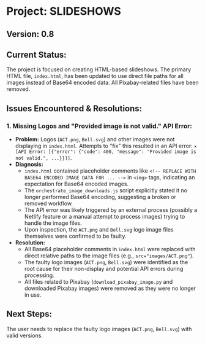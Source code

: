 # Project: SLIDESHOWS

## Version: 0.8

## Current Status:
The project is focused on creating HTML-based slideshows. The primary HTML file, `index.html`, has been updated to use direct file paths for all images instead of Base64 encoded data. All Pixabay-related files have been removed.

## Issues Encountered & Resolutions:

### 1. Missing Logos and "Provided image is not valid." API Error:
*   **Problem:** Logos (`ACT.png`, `Bell.svg`) and other images were not displaying in `index.html`. Attempts to "fix" this resulted in an API error: `✕ [API Error: [{"error": {"code": 400, "message": "Provided image is not valid.", ...}}]]`.
*   **Diagnosis:**
    *   `index.html` contained placeholder comments like `<!-- REPLACE WITH BASE64 ENCODED IMAGE DATA FOR ... -->` in `<img>` tags, indicating an expectation for Base64 encoded images.
    *   The `orchestrate_image_downloads.js` script explicitly stated it no longer performed Base64 encoding, suggesting a broken or removed workflow.
    *   The API error was likely triggered by an external process (possibly a Netlify feature or a manual attempt to process images) trying to handle the image files.
    *   Upon inspection, the `ACT.png` and `Bell.svg` logo image files themselves were confirmed to be faulty.
*   **Resolution:**
    *   All Base64 placeholder comments in `index.html` were replaced with direct relative paths to the image files (e.g., `src="images/ACT.png"`).
    *   The faulty logo images (`ACT.png`, `Bell.svg`) were identified as the root cause for their non-display and potential API errors during processing.
    *   All files related to Pixabay (`download_pixabay_image.py` and downloaded Pixabay images) were removed as they were no longer in use.

## Next Steps:
The user needs to replace the faulty logo images (`ACT.png`, `Bell.svg`) with valid versions.
